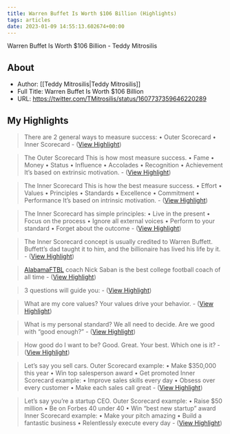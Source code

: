 ```yaml
---
title: Warren Buffet Is Worth $106 Billion (Highlights)
tags: articles
date: 2023-01-09 14:55:13.602674+00:00
---
```

Warren Buffet Is Worth $106 Billion - Teddy Mitrosilis

## About
- Author: [[Teddy Mitrosilis|Teddy Mitrosilis]]
- Full Title: Warren Buffet Is Worth $106 Billion
- URL: https://twitter.com/TMitrosilis/status/1607737359646220289

## My Highlights
> There are 2 general ways to measure success:
> • Outer Scorecard 
> • Inner Scorecard
\-  ([View Highlight](https://read.readwise.io/read/01gnng9akwnhcdtv6zd8czmjbt))

> The Outer Scorecard
> This is how most measure success.
> • Fame 
> • Money 
> • Status 
> • Influence 
> • Accolades 
> • Recognition 
> • Achievement
> It’s based on extrinsic motivation.
\-  ([View Highlight](https://read.readwise.io/read/01gnng9jjff217afkav66j1f72))

> The Inner Scorecard
> This is how the best measure success.
> • Effort 
> • Values 
> • Principles 
> • Standards 
> • Excellence 
> • Commitment 
> • Performance
> It’s based on intrinsic motivation.
\-  ([View Highlight](https://read.readwise.io/read/01gnng9v6nmjer3mfw6kks0pg0))

> The Inner Scorecard has simple principles:
> • Live in the present 
> • Focus on the process 
> • Ignore all external voices 
> • Perform to your standard 
> • Forget about the outcome
\-  ([View Highlight](https://read.readwise.io/read/01gnnga1kr5wz4tw795fvw6jxw))

> The Inner Scorecard concept is usually credited to Warren Buffett.
> Buffett’s dad taught it to him, and the billionaire has lived his life by it.
\-  ([View Highlight](https://read.readwise.io/read/01gnngavk88v03ngwv3kwm9me1))

> [AlabamaFTBL](https://twitter.com/AlabamaFTBL) 
> coach Nick Saban is the best college football coach of all time
\-  ([View Highlight](https://read.readwise.io/read/01gnngbf7ntb1ass610zsqr66j))

> 3 questions will guide you:
\-  ([View Highlight](https://read.readwise.io/read/01gnngcaa4aesd4gzcssnw5c1c))

> What are my core values?
> Your values drive your behavior.
\-  ([View Highlight](https://read.readwise.io/read/01gnngk06enjqhrkd2t1537ny8))

> What is my personal standard?
> We all need to decide.
> Are we good with “good enough?”
\-  ([View Highlight](https://read.readwise.io/read/01gnngk7hm5k7n9w763majqpjk))

> How good do I want to be?
> Good. Great. Your best.
> Which one is it?
\-  ([View Highlight](https://read.readwise.io/read/01gnngkdd1vfwj84q7e4x44503))

> Let’s say you sell cars.
> Outer Scorecard example:
> • Make $350,000 this year 
> • Win top salesperson award 
> • Get promoted
> Inner Scorecard example:
> • Improve sales skills every day 
> • Obsess over every customer 
> • Make each sales call great
\-  ([View Highlight](https://read.readwise.io/read/01gnngktm5fymy1p0b03mtawhv))

> Let’s say you’re a startup CEO.
> Outer Scorecard example:
> • Raise $50 million 
> • Be on Forbes 40 under 40 
> • Win “best new startup” award
> Inner Scorecard example:
> • Make your pitch amazing 
> • Build a fantastic business 
> • Relentlessly execute every day
\-  ([View Highlight](https://read.readwise.io/read/01gnngm0m7ha04dfx9pg64sknr))

